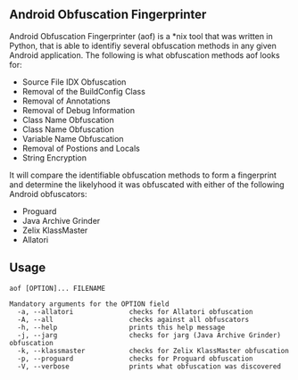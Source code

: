## Android Obfuscation Fingerprinter

Android Obfuscation Fingerprinter (aof) is a *nix tool that was written in Python, that is able to identifiy several obfuscation methods in any given Android application. The following is what obfuscation methods aof looks for:

* Source File IDX Obfuscation
* Removal of the BuildConfig Class
* Removal of Annotations
* Removal of Debug Information
* Class Name Obfuscation
* Class Name Obfuscation
* Variable Name Obfuscation
* Removal of Postions and Locals
* String Encryption

It will compare the identifiable obfuscation methods to form a fingerprint and determine the likelyhood it was obfuscated with either of the following Android obfuscators:

* Proguard
* Java Archive Grinder
* Zelix KlassMaster
* Allatori

## Usage
```
aof [OPTION]... FILENAME

Mandatory arguments for the OPTION field
  -a, --allatori              checks for Allatori obfuscation
  -A, --all                   checks against all obfuscators
  -h, --help                  prints this help message
  -j, --jarg                  checks for jarg (Java Archive Grinder) obfuscation
  -k, --klassmaster           checks for Zelix KlassMaster obfuscation
  -p, --proguard              checks for Proguard obfuscation
  -V, --verbose               prints what obfuscation was discovered
```
